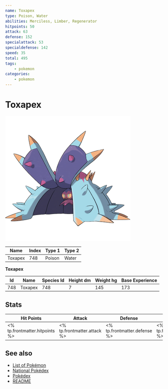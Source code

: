 ```yaml
---
name: Toxapex
type: Poison, Water
abilities: Merciless, Limber, Regenerator
hitpoints: 50
attack: 63
defense: 152
specialattack: 53
specialdefense: 142
speed: 35
total: 495
tags:
    - pokemon
categories:
    - pokemon
---
```


# Toxapex


![Toxapex](images/748.png)

| **Name** | **Index** | **Type 1** | **Type 2** |
|----|----|----|----|
| Toxapex | 748 | Poison | Water  |

**Toxapex** 




| **Id** | **Name** | **Species Id** | **Height dm** | **Weight hg** | **Base Experience** |
|--------|----------|----------------|------------|------------|---------------------|
| 748 | Toxapex | 748 | 7 | 145 | 173 |



## Stats

| **Hit Points** | **Attack** | **Defense** | **Special Attack** | **Special Defense** | **Speed** | **Total** |
|----------------|------------|-------------|--------------------|---------------------|-----------|-----------|
| <% tp.frontmatter.hitpoints %> | <% tp.frontmatter.attack %> | <% tp.frontmatter.defense %> | <% tp.frontmatter.specialattack %> | <% tp.frontmatter.specialdefense %> | <% tp.frontmatter.speed %> | <% tp.frontmatter.total %> |

## See also

- [List of Pokémon](../pokemon.md)
- [National Pokédex](../national_pokedex.md)
- [Pokédex](../pokedex.md)
- [README](../README.md)
